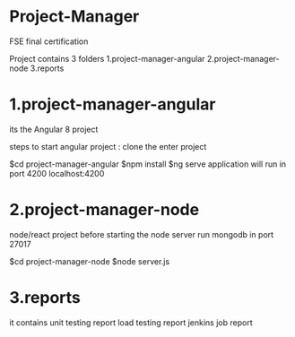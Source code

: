# Project-Manager
FSE final certification 

 Project contains 
 3 folders 
 1.project-manager-angular
 2.project-manager-node
 3.reports
 
# 1.project-manager-angular

its the Angular 8 project 

steps to start angular project :
clone the enter project 

$cd project-manager-angular
$npm install
$ng serve 
 application will run in port 4200
 localhost:4200
 
# 2.project-manager-node

node/react project 
before starting the node server run mongodb in port 27017

$cd project-manager-node
$node server.js

# 3.reports

it contains unit testing report 
load testing report 
jenkins job report 
